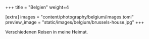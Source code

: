 +++
title = "Belgien"
weight=4

[extra]
images = "content/photography/belgium/images.toml"
preview_image = "static/images/belgium/brussels-house.jpg"
+++

Verschiedenen Reisen in meine Heimat.
